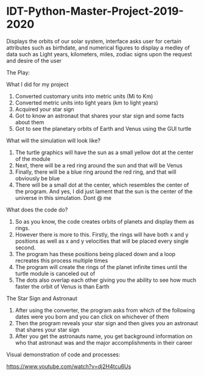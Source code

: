 # IDT-Python-Master-Project-2019-2020
Displays the orbits of our solar system, interface asks user for certain attributes such as birthdate, and numerical figures to display a medley of data such as Light years, kilometers, miles, zodiac signs upon the request and desire of the user

The Play:

What I did for my project

1. Converted customary units into metric units (Mi to Km)
2. Converted metric units into light years (km to light years) 
3. Acquired your star sign 
4. Got to know an astronaut that shares your star sign and some facts about them
5. Got to see the planetary orbits of Earth and Venus using the GUI turtle

What will the simulation will look like?

1. The turtle graphics will have the sun as a small yellow dot at the center of the module
2. Next, there will be a red ring around the sun and that will be Venus 
3. Finally, there will be a blue ring around the red ring, and that will obviously be blue
4. There will be a small dot at the center, which resembles the center of the program. And yes, I did just lament that the sun is the center of the universe in this simulation. Dont @ me

What does the code do?

1. So as you know, the code creates orbits of planets and display them as rings.
2. However there is more to this. Firstly, the rings will have both x and y positions as well as x and y velocities that will be placed every single second. 
3. The program has these positions being placed down and a loop recreates this process multiple times 
4. The program will create the rings of the planet infinite times until the turtle module is canceled out of
5. The dots also overlap each other giving you the ability to see how much faster the orbit of Venus is than Earth 

The Star Sign and Astronaut

1. After using the converter, the program asks from which of the following dates were you born and you can click on whichever of them
2. Then the program reveals your star sign and then gives you an astronaut that shares your star sign 
3. After you get the astronauts name, you get background information on who that astronaut was and the major accomplishments in their career

Visual demonstration of code and processes:

https://www.youtube.com/watch?v=dj2H4tcu6Us






